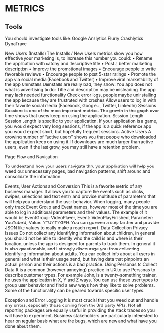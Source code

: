 # METRICS

## Tools

You should investigate tools like:
Google Analytics
Flurry
Crashlytics 
DynaTrace

New Users (Installs)
The Installs / New Users metrics show you how effective your marketing is, to increase this number you could:
• Rename the application with catchy and descriptive title
• Post a better marketing description
• Improve the promotional images
• Encourage people to write favorable reviews
• Encourage people to post 5-star ratings
• Promote the app via social media (Facebook and Twitter)
• Improve viral marketability of the app
Uninstalls
Uninstalls are really bad, they show:
You app does not what is advertising to do: 
Title and description may be misleading
The app may lack needed functionality
Check error logs, people maybe uninstalling the app because they are frustrated with crashes
Allow users to log in with their favorite social media (Facebook, Google+, Twitter, LinkedIn)
Sessions
Sessions is one of the most important metrics. The growth in the graph over time shows that users keep on using the application. 
Session Length
Session Length is specific to your application. If your application is a game, you would expect very long sessions, if the app is a quick reference app you would expect short, but hopefully frequent sessions.
Active Users
A growing number of “active users” shows you that people who downloaded the application keep on using it. If downloads are much larger than active users, even if the last grow, you may still have a retention problem.

Page Flow and Navigation

To understand how your users navigate thru your application will help you weed out unnecessary pages, bad navigation patterns, shift around and consolidate the information.

Events, User Actions and Conversion
This is a favorite metric of any business manager. It allows you to capture the events such as clicks, swipes, selections and text entry and provide multitude of parameters that will help you understand the user behavior.
When logging, many people only track Event Group and Event names, however most of the time you are able to log in additional parameters and their values. The example of it would be 
EventGroup: VideoPlayer, 
Event: VideoPlayFinished, 
Parameter: YouTubeId, 
Value: YTUYTYGFH. 
You can go even a step farther and provide JSON like values to really make a reach report.
Data Collection Privacy Issues 
Do not collect any identifying information about children, in general you should not be able to identify who the child is and where is their location, unless the app is designed for parents to track them.
In general it is also questionable, and I strongly discourage you from collecting identifying information about adults. You can collect info about all users in general and what is their usage trend, but having data that pinpoints an actual person and their actions is a bad practice.
Using Personas to Collect Data
It is a common (however annoying) practice in UX to use Personas to describe customer types. For example John, is a twenty-something trainer, he uses the application in X, Y and Z ways. You can use these user types to group user behavior and find a new ways how they like to solve problems. Some of the functionality can be geared towards specific user types.

Exception and Error Logging
It is most crucial that you weed out and handle any errors, especially these coming from the 3rd party APIs. Not all reporting packages are equally useful in providing the stack traces so you will have to experiment. Business stakeholders are particularly interested to hear on regular basis what are the bugs, which are new and what have you done about them.

